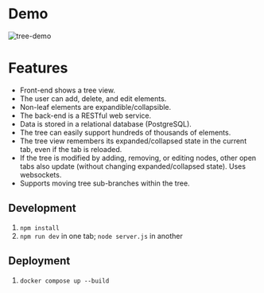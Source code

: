 # Demo


![tree-demo](https://github.com/user-attachments/assets/af089c78-9b45-472e-ad61-135ac23b6e8e)


# Features

* Front-end shows a tree view.
* The user can add, delete, and edit elements.
* Non-leaf elements are expandible/collapsible.
* The back-end is a RESTful web service.
* Data is stored in a relational database (PostgreSQL).
* The tree can easily support hundreds of thousands of elements.
* The tree view remembers its expanded/collapsed state in the current tab, even if the tab is reloaded.
* If the tree is modified by adding, removing, or editing nodes, other open tabs also update (without changing expanded/collapsed state). Uses websockets.
* Supports moving tree sub-branches within the tree.

## Development

1. `npm install`
2. `npm run dev` in one tab; `node server.js` in another

## Deployment

1. `docker compose up --build`
